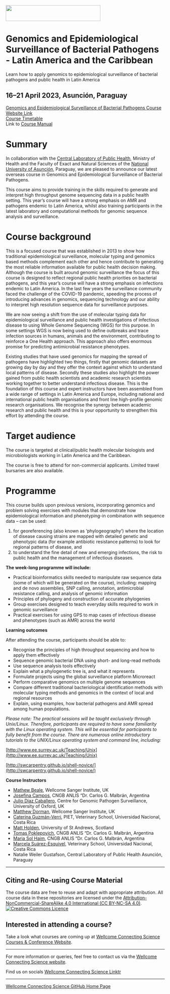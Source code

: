 
<img src="https://coursesandconferences.wellcomeconnectingscience.org/wp-content/themes/wcc_courses_and_conferences/dist/assets/svg/logo.svg" width="300" height="50"> 

# Genomics and Epidemiological Surveillance of Bacterial Pathogens - Latin America and the Caribbean

Learn how to apply genomics to epidemiological surveillance of bacterial pathogens and public health in Latin America

## 16–21 April 2023, Asunción, Paraguay

[Genomics and Epidemiological Surveillance of Bacterial Pathogens Course Website Link](https://coursesandconferences.wellcomeconnectingscience.org/event/genomics-epidemiological-surveillance-of-bacterial-pathogens-latin-america-and-the-caribbean-20230416/) <br /> 
[Course Timetable](https://github.com/WCSCourses/GenEpiLAC2023/blob/main/Manuals/Timetable.pdf) <br /> 
Link to [Course Manual](https://github.com/WCSCourses/GenEpiLAC2023/blob/main/Manuals/README.md)

# Summary

In collaboration with the [Central Laboratory of Public Health](https://www.mspbs.gov.py/lcsp), Ministry of Health and the Faculty of Exact and Natural Sciences of the [National University of Asunción](https://www.una.py/english), Paraguay, we are pleased to announce our latest overseas course in Genomics and Epidemiological Surveillance of Bacterial Pathogens.

This course aims to provide training in the skills required to generate and interpret high throughput genome sequencing data in a public health setting. This year’s course will have a strong emphasis on AMR and pathogens endemic to Latin America, whilst also training participants in the latest laboratory and computational methods for genomic sequence analysis and surveillance.

# Course background

This is a focused course that was established in 2013 to show how traditional epidemiological surveillance, molecular typing and genomics based methods complement each other and hence contribute to generating the most reliable information available for public health decision making. Although the course is built around genomic surveillance the focus of this course is designed to reflect regional public health priorities on bacterial pathogens, and this year’s course will have a strong emphasis on infections endemic to Latin America. In the last few years the surveillance community faced the challenge of the COVID-19 pandemic, speeding the process of introducing advances in genomics, sequencing technology and our ability to interpret high resolution sequence data for surveillance purposes.

We are now seeing a shift from the use of molecular typing data for epidemiological surveillance and public health investigations of infectious disease to using Whole Genome Sequencing (WGS) for this purpose. In some settings WGS is now being used to define outbreaks and trace infection sources in humans, animals and the environment, contributing to reinforce a One Health approach. This approach also offers enormous promise for predicting antimicrobial resistance phenotypes.

Existing studies that have used genomics for mapping the spread of pathogens have highlighted two things, firstly that genomic datasets are growing day by day and they offer the context against which to understand local patterns of disease. Secondly these studies also highlight the power gained from public health scientists and academic research scientists working together to better understand infectious disease. This is the foundation of this course and expert instructors have been assembled from a wide range of settings in Latin America and Europe, including national and international public health organisations and front line high-profile genomic research organisations. We recognise the synergy between academic research and public health and this is your opportunity to strengthen this effort by attending the course.

# Target audience

The course is targeted at clinical/public health molecular biologists and microbiologists working in Latin America and the Caribbean.

The course is free to attend for non-commercial applicants. Limited travel bursaries are also available.

# Programme

This course builds upon previous versions, incorporating genomics and problem solving exercises with modules that demonstrate how epidemiological information and phenotyping-in combination with sequence data – can be used:

1. for georeferencing (also known as ‘phylogeography’) where the location of disease causing strains are mapped with detailed genetic and phenotypic data (for example antibiotic resistance patterns) to look for regional patterns of disease, and
2. to understand the fine detail of new and emerging infections, the risk to public health and the management of infectious diseases.

**The week-long programme will include:**

- Practical bioinformatics skills needed to manipulate raw sequence data (some of which will be generated on the course), including: mapping and de novo assemblies, SNP calling, annotation, antimicrobial resistance calling, and analysis of genomic information
- Principles of phylogeny and construction of accurate phylogenies
- Group exercises designed to teach everyday skills required to work in genomic surveillance
- Practical exercises for using GPS to map cases of infectious disease and phenotypes (such as AMR) across the world

**Learning outcomes**

After attending the course, participants should be able to:

- Recognise the principles of high throughput sequencing and how to apply them effectively
- Sequence genomic bacterial DNA using short- and long-read methods
- Use sequence analysis tools effectively
- Explain what a phylogenetic tree is, and what it represents
- Formulate projects using the global surveillance platform Microreact
- Perform comparative genomics on multiple genome sequences
- Compare different traditional bacteriological identification methods with molecular typing methods and genomics in the context of local and regional resources
- Explain, using examples, how bacterial pathogens and AMR spread among human populations.
 

*Please note: The practical sessions will be taught exclusively through Unix/Linux. Therefore, participants are required to have some familiarity with the Linux operating system. This will be essential for participants to fully benefit from the course. There are numerous online introductory tutorials to the UNIX/Linux operating system and command line, including:*

[http://www.ee.surrey.ac.uk/Teaching/Unix](http://www.ee.surrey.ac.uk/Teaching/Unix)

[http://swcarpentry.github.io/shell-novice/](http://swcarpentry.github.io/shell-novice/)

**Course Instructors**      

- [Mathew Beale](https://www.sanger.ac.uk/person/beale-mathew/), Wellcome Sanger Institute, UK
- [Josefina Campos](https://www.researchgate.net/profile/Josefina-Campos-2), CNGB ANLIS “Dr. Carlos G. Malbrán, Argentina
- [Julio Diaz Caballero](https://www.pathogensurveillance.net/team/), Centre for Genomic Pathogen Surveillance, University of Oxford, UK
- [Matthew Dorman](https://www.sanger.ac.uk/person/dorman-matthew/), Wellcome Sanger Institute, UK
- [Caterina Guzmán-Verri](https://scholar.google.com/citations?user=S1GNAC8AAAAJ&hl=en), PIET, Veterinary School, Universidad Nacional, Costa Rica
- [Matt Holden](https://risweb.st-andrews.ac.uk/portal/en/persons/matthew-holden(029e1abe-7829-4bc3-accf-9d9e392f274c).html), University of St Andrews, Scotland
- [Tomas Poklepovich](https://www.researchgate.net/profile/Tomas-Poklepovich), CNGB ANLIS “Dr. Carlos G. Malbrán, Argentina
- [Maria Sol Haim](https://www.researchgate.net/profile/Maria-Sol-Haim), CNGB ANLIS “Dr. Carlos G. Malbrán, Argentina
- [Marcela Suárez-Esquivel](https://www.researchgate.net/profile/Marcela-Suarez-Esquivel), Veterinary School, Universidad Nacional, Costa Rica
- Natalie Weiler Gustafson, Central Laboratory of Public Health Asunción, Paraguay


******

## Citing and Re-using Course Material

The course data are free to reuse and adapt with appropriate attribution. All course data in these repositories are licensed under the <a rel="license" href="https://creativecommons.org/licenses/by-nc-sa/4.0/">Attribution-NonCommercial-ShareAlike 4.0 International (CC BY-NC-SA 4.0)</a>. <a rel="license" href="http://creativecommons.org/licenses/by/4.0/"><img alt="Creative Commons Licence" style="border-width:0" src="https://i.creativecommons.org/l/by-nc-sa/4.0/88x31.png" /></a><br /> 

## Interested in attending a course?

Take a look what courses are coming up at [Wellcome Connecting Science Courses & Conference Website](https://coursesandconferences.wellcomeconnectingscience.org/our-events/).

---

For more information or queries, feel free to contact us via the [Wellcome Connecting Science website](https://coursesandconferences.wellcomeconnectingscience.org).<br /> 


Find us on socials [Wellcome Connecting Science Linktr](https://linktr.ee/eventswcs)

---

[Wellcome Connecting Science GitHub Home Page](https://github.com/WCSCourses) <br /> 
